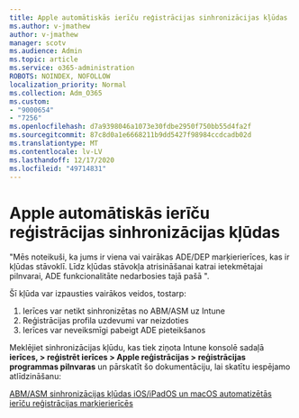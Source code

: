 ```yaml
---
title: Apple automātiskās ierīču reģistrācijas sinhronizācijas kļūdas
ms.author: v-jmathew
author: v-jmathew
manager: scotv
ms.audience: Admin
ms.topic: article
ms.service: o365-administration
ROBOTS: NOINDEX, NOFOLLOW
localization_priority: Normal
ms.collection: Adm_O365
ms.custom:
- "9000654"
- "7256"
ms.openlocfilehash: d7a9398046a1073e30fdbe2950f750bb55d4fa2f
ms.sourcegitcommit: 87c8d0a1e6668211b9dd5427f98984ccdcadb02d
ms.translationtype: MT
ms.contentlocale: lv-LV
ms.lasthandoff: 12/17/2020
ms.locfileid: "49714831"
---
```

# <a name="apple-automatic-device-enrollment-sync-errors"></a>Apple automātiskās ierīču reģistrācijas sinhronizācijas kļūdas

"Mēs noteikuši, ka jums ir viena vai vairākas ADE/DEP marķierierīces, kas ir kļūdas stāvoklī. Līdz kļūdas stāvokļa atrisināšanai katrai ietekmētajai pilnvarai, ADE funkcionalitāte nedarbosies tajā pašā ".

Šī kļūda var izpausties vairākos veidos, tostarp:

1. Ierīces var netikt sinhronizētas no ABM/ASM uz Intune
2. Reģistrācijas profila uzdevumi var neizdoties
3. Ierīces var neveiksmīgi pabeigt ADE pieteikšanos

Meklējiet sinhronizācijas kļūdu, kas tiek ziņota Intune konsolē sadaļā **ierīces, > reģistrēt ierīces > Apple reģistrācijas > reģistrācijas programmas pilnvaras** un pārskatīt šo dokumentāciju, lai skatītu iespējamo atlīdzināšanu:

[ABM/ASM sinhronizācijas kļūdas iOS/iPadOS un macOS automatizētās ierīču reģistrācijas marķierierīcēs](https://docs.microsoft.com/mem/intune/enrollment/troubleshoot-ios-enrollment-errors#resolutions-when-syncing-tokens-between-intune-and-abmasm-for-automated-device-enrollment)
